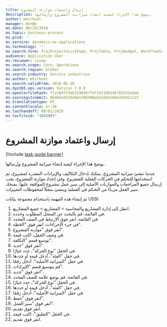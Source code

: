 ```yaml
---
title: إرسال واعتماد موازنة المشروع
description: يوضح هذا الإجراء كيفية إنشاء ميزانية المشروع وإرسالها.
author: mkirknel
manager: AnnBe
ms.date: 08/29/2018
ms.topic: business-process
ms.prod: ''
ms.service: dynamics-ax-applications
ms.technology: ''
ms.search.form: ProjProjectsListPage, ProjTable, ProjBudget, WorkflowSubmitDialog
audience: Application User
ms.reviewer: josaw
ms.search.scope: Core, Operations
ms.search.region: Global
ms.search.industry: Service industries
ms.author: mkirknel
ms.search.validFrom: 2016-06-30
ms.dyn365.ops.version: Version 7.0.0
ms.openlocfilehash: ffa7b4f23e63196947fef1b2180145702531e0a6
ms.sourcegitcommit: 8b4b6a9226d4e5f66498ab2a5b4160e26dd112af
ms.translationtype: HT
ms.contentlocale: ar-SA
ms.lasthandoff: 08/01/2019
ms.locfileid: "1843903"
---
```

# <a name="submit-and-approve-project-budget"></a>إرسال واعتماد موازنة المشروع

[!include [task guide banner](../../includes/task-guide-banner.md)]

يوضح هذا الإجراء كيفية إنشاء ميزانية المشروع وإرسالها. 

عندما تنشئ ميزانية المشروع، يمكنك إدخال التكاليف والإيرادات المقدرة لمشروع، ثم استخدامها للتحكم في الحركات الفعلية للمشروع. وفي إعداد موازنة المشروع، يجب إرسال جميع المراجعات والموازنات الأصلية إلى سير عمل مشروع للموافقة عليها. يمنحك سير العمل مزيدًا من التحكم في العملية وينشئ سجلاً لمحفوظات التغييرات.

تم إنشاء هذه المهمة باستخدام مجموعة بيانات USSI.

1. انتقل إلى إدارة المشاريع والمحاسبة > المشاريع > جميع المشاريع.
2. في القائمة، قم بالبحث عن السجل المطلوب وحدده.
3. في القائمة، انقر فوق الارتباط في الصف المحدد.
4. في جزء الإجراءات، انقر فوق "الخطة".
5. انقر فوق "موازنة المشروع".
6. في وصف الحقل، اكتب قيمة.
7. توسيع قسم "التكلفة".
8. انقر فوق "جديد".
9. في الحقل "نوع الحركة"، حدد خيارًا.
10. في حقل "الفئة"، أدخل قيمة أو حددها.
11. في حقل "الميزانية الأصلية"، أدخل رقمًا.
12. قم بتوسيع قسم "الإيرادات‬".
13. انقر فوق "جديد".
14. في القائمة، قم بوضع علامة للصف المحدد.
15. في الحقل "نوع الحركة"، حدد خيارًا.
16. في حقل "الفئة"، أدخل قيمة أو حددها.
17. في حقل "الميزانية الأصلية"، أدخل رقمًا.
18. انقر فوق "حفظ".
19. انقر فوق "سير العمل".
20. انقر فوق تقديم.
21. في الحقل "التعليق"، اكتب قيمة.
22. انقر فوق تقديم.

